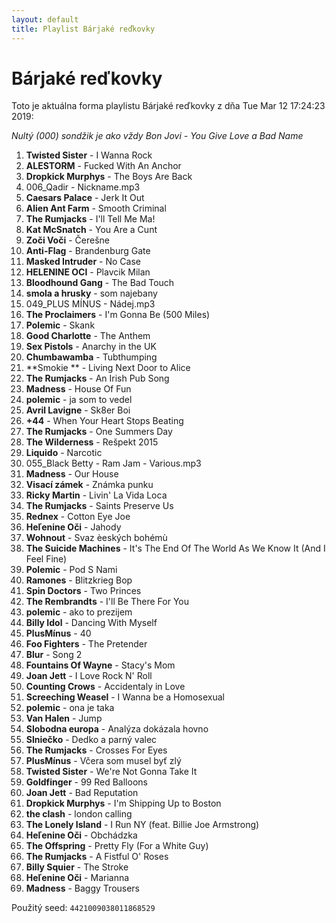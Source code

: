 ```yaml
---
layout: default
title: Playlist Bárjaké reďkovky
---
```

# Bárjaké reďkovky


Toto je aktuálna forma playlistu Bárjaké reďkovky z dňa Tue Mar 12 17:24:23 2019:  

*Nultý (000) sondžik je ako vždy Bon Jovi - You Give Love a Bad Name*  
1. **Twisted Sister** - I Wanna Rock
2. **ALESTORM** - Fucked With An Anchor
3. **Dropkick Murphys** - The Boys Are Back
4. 006_Qadir - Nickname.mp3
5. **Caesars Palace ** - Jerk It Out 
6. **Alien Ant Farm** - Smooth Criminal
7. **The Rumjacks** - I'll Tell Me Ma!
8. **Kat McSnatch** - You Are a Cunt
9. **Zoči Voči** - Čerešne
10. **Anti-Flag** - Brandenburg Gate
11. **Masked Intruder** - No Case
12. **HELENINE OCI** - Plavcik Milan
13. **Bloodhound Gang** - The Bad Touch
14. **smola a hrusky ** - som najebany 
15. 049_PLUS MÍNUS - Nádej.mp3
16. **The Proclaimers** - I'm Gonna Be (500 Miles)
17. **Polemic** - Skank
18. **Good Charlotte** - The Anthem
19. **Sex Pistols** - Anarchy in the UK
20. **Chumbawamba** - Tubthumping
21. **Smokie ** - Living Next Door to Alice
22. **The Rumjacks** - An Irish Pub Song
23. **Madness ** - House Of Fun 
24. **polemic ** - ja som to vedel 
25. **Avril Lavigne** - Sk8er Boi
26. **+44** - When Your Heart Stops Beating
27. **The Rumjacks** - One Summers Day
28. **The Wilderness ** - Rešpekt 2015 
29. **Liquido** - Narcotic
30. 055_Black Betty - Ram Jam - Various.mp3
31. **Madness** - Our House
32. **Visací zámek** - Známka punku
33. **Ricky Martin** - Livin' La Vida Loca
34. **The Rumjacks** - Saints Preserve Us
35. **Rednex** - Cotton Eye Joe
36. **Heľenine Oči** - Jahody
37. **Wohnout** - Svaz èeských bohémù
38. **The Suicide Machines** - It's The End Of The World As We Know It (And I Feel Fine)
39. **Polemic** - Pod S Nami
40. **Ramones** - Blitzkrieg Bop
41. **Spin Doctors** - Two Princes
42. **The Rembrandts** - I'll Be There For You
43. **polemic ** - ako to prezijem 
44. **Billy Idol** - Dancing With Myself
45. **PlusMínus** - 40
46. **Foo Fighters ** - The Pretender 
47. **Blur** - Song 2
48. **Fountains Of Wayne** - Stacy's Mom
49. **Joan Jett** - I Love Rock N' Roll
50. **Counting Crows** - Accidentaly in Love
51. **Screeching Weasel** - I Wanna be a Homosexual
52. **polemic ** - ona je taka 
53. **Van Halen** - Jump
54. **Slobodna europa** - Analýza dokázala hovno
55. **Slniečko** - Dedko a parný valec
56. **The Rumjacks** - Crosses For Eyes
57. **PlusMínus** - Včera som musel byť zlý
58. **Twisted Sister** - We're Not Gonna Take It
59. **Goldfinger** - 99 Red Balloons
60. **Joan Jett** - Bad Reputation
61. **Dropkick Murphys** - I'm Shipping Up to Boston
62. **the clash ** - london calling 
63. **The Lonely Island** - I Run NY (feat. Billie Joe Armstrong)
64. **Heľenine Oči** - Obchádzka
65. **The Offspring** - Pretty Fly (For a White Guy)
66. **The Rumjacks** - A Fistful O' Roses
67. **Billy Squier** - The Stroke
68. **Heľenine Oči** - Marianna
69. **Madness** - Baggy Trousers


Použitý seed: ```4421009038011868529```
